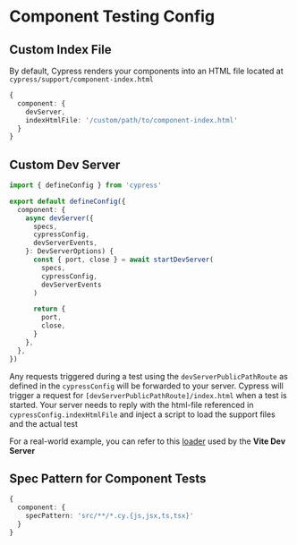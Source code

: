 # Component Testing Config

## Custom Index File

By default, Cypress renders your components into an HTML file located at `cypress/support/component-index.html`

```ts
{
  component: {
    devServer,
    indexHtmlFile: '/custom/path/to/component-index.html'
  }
}
```

## Custom Dev Server

```ts
import { defineConfig } from 'cypress'

export default defineConfig({
  component: {
    async devServer({
      specs,
      cypressConfig,
      devServerEvents,
    }: DevServerOptions) {
      const { port, close } = await startDevServer(
        specs,
        cypressConfig,
        devServerEvents
      )

      return {
        port,
        close,
      }
    },
  },
})
```

Any requests triggered during a test using the `devServerPublicPathRoute` as defined in the `cypressConfig` will be forwarded to your server. Cypress will trigger a request for `[devServerPublicPathRoute]/index.html` when a test is started. Your server needs to reply with the html-file referenced in `cypressConfig.indexHtmlFile` and inject a script to load the support files and the actual test

For a real-world example, you can refer to this [loader](https://github.com/cypress-io/cypress/blob/466155c2125476374d9f9549530f67d0c6354a41/npm/vite-dev-server/src/plugins/cypress.ts#L82-L92) used by the **Vite Dev Server**

## Spec Pattern for Component Tests

```ts
{
  component: {
    specPattern: 'src/**/*.cy.{js,jsx,ts,tsx}'
  }
}
```


